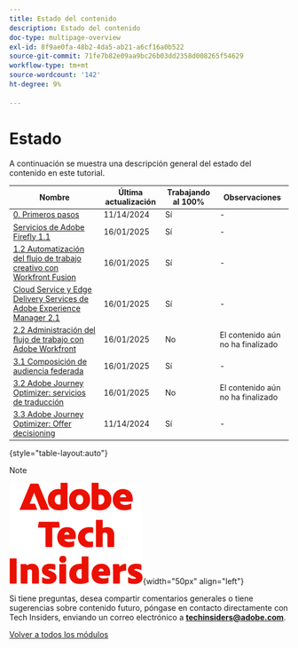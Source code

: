 ```yaml
---
title: Estado del contenido
description: Estado del contenido
doc-type: multipage-overview
exl-id: 8f9ae0fa-48b2-4da5-ab21-a6cf16a0b522
source-git-commit: 71fe7b82e09aa9bc26b03dd2358d008265f54629
workflow-type: tm+mt
source-wordcount: '142'
ht-degree: 9%

---
```


# Estado

A continuación se muestra una descripción general del estado del contenido en este tutorial.

| Nombre | Última actualización | Trabajando al 100% | Observaciones |
| ---------------------- | ------------ | ------------ |------------ |
| [0. Primeros pasos ](./modules/getting-started/gettingstarted/getting-started.md) | 11/14/2024 | Sí | - |
| [Servicios de Adobe Firefly 1.1](./modules/creative-cloud/module1.1/firefly-services.md) | 16/01/2025 | Sí | - |
| [1.2 Automatización del flujo de trabajo creativo con Workfront Fusion](./modules/creative-cloud/module1.2/automation.md) | 16/01/2025 | Sí | - |
| [Cloud Service y Edge Delivery Services de Adobe Experience Manager 2.1](./modules/csc/module2.1/aemcs.md) | 16/01/2025 | Sí | - |
| [2.2 Administración del flujo de trabajo con Adobe Workfront](./modules/csc/module2.2/workfront.md) | 16/01/2025 | No | El contenido aún no ha finalizado |
| [3.1 Composición de audiencia federada](./modules/uce/module3.1/fac.md) | 16/01/2025 | Sí | - |
| [3.2 Adobe Journey Optimizer: servicios de traducción](./modules/uce/module3.2/ajotranslationsvcs.md) | 16/01/2025 | No | El contenido aún no ha finalizado |
| [3.3 Adobe Journey Optimizer: Offer decisioning](./modules/uce/module3.3/offer-decisioning.md) | 11/14/2024 | Sí | - |

{style="table-layout:auto"}

>[!NOTE]
>
>![Perspectivas técnicas](./assets/images/techinsiders.png){width="50px" align="left"}
>
>Si tiene preguntas, desea compartir comentarios generales o tiene sugerencias sobre contenido futuro, póngase en contacto directamente con Tech Insiders, enviando un correo electrónico a **techinsiders@adobe.com**.

[Volver a todos los módulos](./overview.md)
